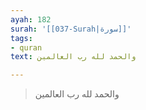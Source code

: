 ```yaml
---
ayah: 182
surah: '[[037-Surah|سورة]]'
tags:
- quran
text: والحمد لله رب العالمين

---
```

> والحمد لله رب العالمين
